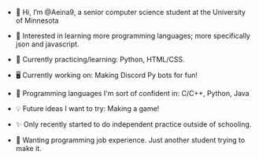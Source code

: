 - 👋 Hi, I’m @Aeina9, a senior computer science student at the University of Minnesota
- 👀 Interested in learning more programming languages; more specifically json and javascript.
- 🌱 Currently practicing/learning: Python, HTML/CSS.
- 🖥️ Currently working on: Making Discord Py bots for fun!
- 🤔 Programming languages I'm sort of confident in: C/C++, Python, Java
- 💡 Future ideas I want to try: Making a game!

- ✨ Only recently started to do independent practice outside of schooling.
- 🙏 Wanting programming job experience. Just another student trying to make it.
